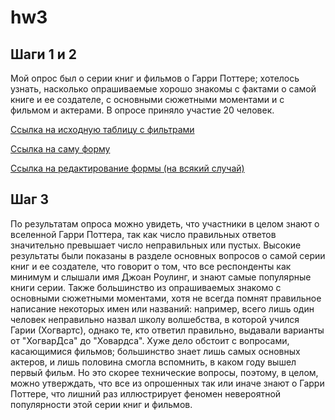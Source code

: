 # hw3
## Шаги 1 и 2 
Мой опрос был о серии книг и фильмов о Гарри Поттере; хотелось узнать, насколько опрашиваемые хорошо знакомы с фактами о самой книге и ее создателе, с основными сюжетными моментами и с фильмом и актерами. В опросе приняло участие 20 человек.

[Ссылка на исходную таблицу с фильтрами](https://docs.google.com/spreadsheets/d/1d8xXGp4mdPkqPgi_6nzOzxs8hLO3j7GZZu-DYlgoovc/edit#gid=1488694203)

[Ссылка на саму форму](https://docs.google.com/forms/d/e/1FAIpQLSdct9PrZDPO-F-nV3YadaW--33E6l2UTCzLVwHzWCeSdlPsnw/viewform?usp=sf_link)

[Ссылка на редактирование формы (на всякий случай)](https://docs.google.com/forms/d/1O9X4BaNLjNNGV4_axql7SnvpB3Av6PCD9SPJp1yVF5w/edit)
## Шаг 3
По результатам опроса можно увидеть, что участники в целом знают о вселенной Гарри Поттера, так как число правильных ответов значительно превышает число неправильных или пустых. Высокие результаты были показаны в разделе основных вопросов о самой серии книг и ее создателе, что говорит о том, что все респонденты как минимум и слышали имя Джоан Роулинг, и знают самые популярные книги серии. Также большинство из опрашиваемых знакомо с основными сюжетными моментами, хотя не всегда помнят правильное написание некоторых имен или названий: например, всего лишь один человек неправильно назвал школу волшебства, в которой учился Гарии (Хогвартс), однако те, кто ответил правильно, выдавали варианты от "ХогварДса" до "Ховардса". Хуже дело обстоит с вопросами, касающимися фильмов; большинство знает лишь самых основных актеров, и лишь половина смогла вспомнить, в каком году вышел первый фильм. Но это скорее технические вопросы, поэтому, в целом, можно утверждать, что все из опрошенных так или иначе знают о Гарри Поттере, что лишний раз иллюстрирует феномен невероятной популярности этой серии книг и фильмов. 
